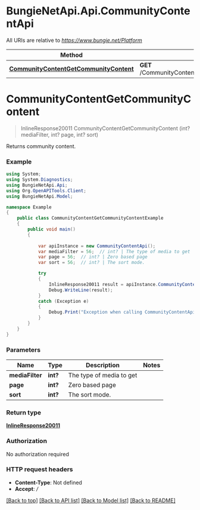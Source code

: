 # BungieNetApi.Api.CommunityContentApi

All URIs are relative to *https://www.bungie.net/Platform*

Method | HTTP request | Description
------------- | ------------- | -------------
[**CommunityContentGetCommunityContent**](CommunityContentApi.md#communitycontentgetcommunitycontent) | **GET** /CommunityContent/Get/{sort}/{mediaFilter}/{page}/ | 


<a name="communitycontentgetcommunitycontent"></a>
# **CommunityContentGetCommunityContent**
> InlineResponse20011 CommunityContentGetCommunityContent (int? mediaFilter, int? page, int? sort)



Returns community content.

### Example
```csharp
using System;
using System.Diagnostics;
using BungieNetApi.Api;
using Org.OpenAPITools.Client;
using BungieNetApi.Model;

namespace Example
{
    public class CommunityContentGetCommunityContentExample
    {
        public void main()
        {
            
            var apiInstance = new CommunityContentApi();
            var mediaFilter = 56;  // int? | The type of media to get
            var page = 56;  // int? | Zero based page
            var sort = 56;  // int? | The sort mode.

            try
            {
                InlineResponse20011 result = apiInstance.CommunityContentGetCommunityContent(mediaFilter, page, sort);
                Debug.WriteLine(result);
            }
            catch (Exception e)
            {
                Debug.Print("Exception when calling CommunityContentApi.CommunityContentGetCommunityContent: " + e.Message );
            }
        }
    }
}
```

### Parameters

Name | Type | Description  | Notes
------------- | ------------- | ------------- | -------------
 **mediaFilter** | **int?**| The type of media to get | 
 **page** | **int?**| Zero based page | 
 **sort** | **int?**| The sort mode. | 

### Return type

[**InlineResponse20011**](InlineResponse20011.md)

### Authorization

No authorization required

### HTTP request headers

 - **Content-Type**: Not defined
 - **Accept**: */*

[[Back to top]](#) [[Back to API list]](../README.md#documentation-for-api-endpoints) [[Back to Model list]](../README.md#documentation-for-models) [[Back to README]](../README.md)


